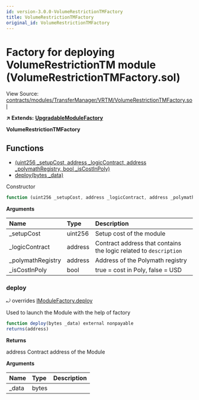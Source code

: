 ```yaml
---
id: version-3.0.0-VolumeRestrictionTMFactory
title: VolumeRestrictionTMFactory
original_id: VolumeRestrictionTMFactory
---
```


# Factory for deploying VolumeRestrictionTM module \(VolumeRestrictionTMFactory.sol\)

View Source: [contracts/modules/TransferManager/VRTM/VolumeRestrictionTMFactory.sol](https://github.com/remon-nashid/polymath-core/tree/0c5593835be9dcec69d8de5b12eb17bc7cd77adc/contracts/modules/TransferManager/VRTM/VolumeRestrictionTMFactory.sol)

**↗ Extends:** [**UpgradableModuleFactory**](upgradablemodulefactory.md)

**VolumeRestrictionTMFactory**

## Functions

* [\(uint256 \_setupCost, address \_logicContract, address \_polymathRegistry, bool \_isCostInPoly\)](volumerestrictiontmfactory.md)
* [deploy\(bytes \_data\)](volumerestrictiontmfactory.md#deploy)

Constructor

```javascript
function (uint256 _setupCost, address _logicContract, address _polymathRegistry, bool _isCostInPoly) public nonpayable UpgradableModuleFactory
```

**Arguments**

| Name | Type | Description |
| :--- | :--- | :--- |
| \_setupCost | uint256 | Setup cost of the module |
| \_logicContract | address | Contract address that contains the logic related to `description` |
| \_polymathRegistry | address | Address of the Polymath registry |
| \_isCostInPoly | bool | true = cost in Poly, false = USD |

### deploy

⤾ overrides [IModuleFactory.deploy](imodulefactory.md#deploy)

Used to launch the Module with the help of factory

```javascript
function deploy(bytes _data) external nonpayable
returns(address)
```

**Returns**

address Contract address of the Module

**Arguments**

| Name | Type | Description |
| :--- | :--- | :--- |
| \_data | bytes |  |

